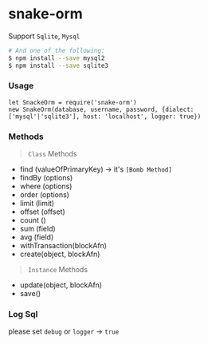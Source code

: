 # snake-orm
Support `Sqlite`, `Mysql`

```bash
# And one of the following:
$ npm install --save mysql2
$ npm install --save sqlite3
```

### Usage
```
let SnackeOrm = require('snake-orm')
new SnakeOrm(database, username, password, {dialect: ['mysql'|'sqlite3'], host: 'localhost', logger: true})
```

### Methods
> `Class` Methods
- find (valueOfPrimaryKey) -> it's `[Bomb Method]`
- findBy (options)
- where (options)
- order (options)
- limit (limit)
- offset (offset)
- count ()
- sum (field)
- avg (field)
- withTransaction(blockAfn)
- create(object, blockAfn)
> `Instance` Methods
- update(object, blockAfn)
- save()
### Log Sql
please set `debug` or `logger` -> `true`

